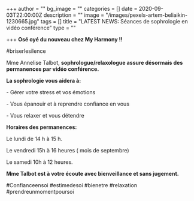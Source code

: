 +++
author = ""
bg_image = ""
categories = []
date = 2020-09-03T22:00:00Z
description = ""
image = "/images/pexels-artem-beliaikin-1230665.jpg"
tags = []
title = "LATEST NEWS: Séances de sophrologie en vidéo conférence"
type = ""

+++
**Osé oyé du nouveau chez My Harmony !!**

\#briserlesilence

Mme Annelise Talbot, **sophrologue/relaxologue assure désormais des permanences par vidéo conférence.**

**La sophrologie vous aidera à:**

\- Gérer votre stress et vos émotions

\- Vous épanouir et à reprendre confiance en vous

\- Vous relaxer et vous détendre

**Horaires des permanences:**

Le lundi de 14 h à 15 h.

Le vendredi 15h à 16 heures ( mois de septembre)

Le samedi 10h à 12 heures.

**Mme Talbot est à votre écoute avec bienveillance et sans jugement.**

\#Confianceensoi #estimedesoi #bienetre #relaxation #prendreunmomentpoursoi